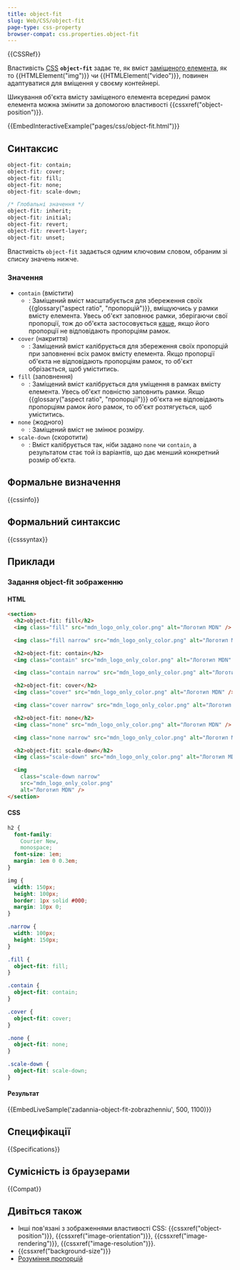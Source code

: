 ```yaml
---
title: object-fit
slug: Web/CSS/object-fit
page-type: css-property
browser-compat: css.properties.object-fit
---
```


{{CSSRef}}

Властивість [CSS](/uk/docs/Web/CSS) **`object-fit`** задає те, як вміст [заміщеного елемента](/uk/docs/Web/CSS/Replaced_element), як то {{HTMLElement("img")}} чи {{HTMLElement("video")}}, повинен адаптуватися для вміщення у своєму контейнері.

Шикування об'єкта вмісту заміщеного елемента всередині рамок елемента можна змінити за допомогою властивості {{cssxref("object-position")}}.

{{EmbedInteractiveExample("pages/css/object-fit.html")}}

## Синтаксис

```css
object-fit: contain;
object-fit: cover;
object-fit: fill;
object-fit: none;
object-fit: scale-down;

/* Глобальні значення */
object-fit: inherit;
object-fit: initial;
object-fit: revert;
object-fit: revert-layer;
object-fit: unset;
```

Властивість `object-fit` задається одним ключовим словом, обраним зі списку значень нижче.

### Значення

- `contain` (вмістити)
  - : Заміщений вміст масштабується для збереження своїх {{glossary("aspect ratio", "пропорцій")}}, вміщуючись у рамки вмісту елемента. Увесь об'єкт заповнює рамки, зберігаючи свої пропорції, тож до об'єкта застосовується [каше](https://uk.wikipedia.org/wiki/Letterbox), якщо його пропорції не відповідають пропорціям рамок.
- `cover` (накриття)
  - : Заміщений вміст калібрується для збереження своїх пропорцій при заповненні всіх рамок вмісту елемента. Якщо пропорції об'єкта не відповідають пропорціям рамок, то об'єкт обрізається, щоб уміститись.
- `fill` (заповнення)
  - : Заміщений вміст калібрується для уміщення в рамках вмісту елемента. Увесь об'єкт повністю заповнить рамки. Якщо {{glossary("aspect ratio", "пропорції")}} об'єкта не відповідають пропорціям рамок його рамок, то об'єкт розтягується, щоб уміститись.
- `none` (жодного)
  - : Заміщений вміст не змінює розміру.
- `scale-down` (скоротити)
  - : Вміст калібрується так, ніби задано `none` чи `contain`, а результатом стає той із варіантів, що дає менший конкретний розмір об'єкта.

## Формальне визначення

{{cssinfo}}

## Формальний синтаксис

{{csssyntax}}

## Приклади

### Задання object-fit зображенню

#### HTML

```html
<section>
  <h2>object-fit: fill</h2>
  <img class="fill" src="mdn_logo_only_color.png" alt="Логотип MDN" />

  <img class="fill narrow" src="mdn_logo_only_color.png" alt="Логотип MDN" />

  <h2>object-fit: contain</h2>
  <img class="contain" src="mdn_logo_only_color.png" alt="Логотип MDN" />

  <img class="contain narrow" src="mdn_logo_only_color.png" alt="Логотип MDN" />

  <h2>object-fit: cover</h2>
  <img class="cover" src="mdn_logo_only_color.png" alt="Логотип MDN" />

  <img class="cover narrow" src="mdn_logo_only_color.png" alt="Логотип MDN" />

  <h2>object-fit: none</h2>
  <img class="none" src="mdn_logo_only_color.png" alt="Логотип MDN" />

  <img class="none narrow" src="mdn_logo_only_color.png" alt="Логотип MDN" />

  <h2>object-fit: scale-down</h2>
  <img class="scale-down" src="mdn_logo_only_color.png" alt="Логотип MDN" />

  <img
    class="scale-down narrow"
    src="mdn_logo_only_color.png"
    alt="Логотип MDN" />
</section>
```

#### CSS

```css
h2 {
  font-family:
    Courier New,
    monospace;
  font-size: 1em;
  margin: 1em 0 0.3em;
}

img {
  width: 150px;
  height: 100px;
  border: 1px solid #000;
  margin: 10px 0;
}

.narrow {
  width: 100px;
  height: 150px;
}

.fill {
  object-fit: fill;
}

.contain {
  object-fit: contain;
}

.cover {
  object-fit: cover;
}

.none {
  object-fit: none;
}

.scale-down {
  object-fit: scale-down;
}
```

#### Результат

{{EmbedLiveSample('zadannia-object-fit-zobrazhenniu', 500, 1100)}}

## Специфікації

{{Specifications}}

## Сумісність із браузерами

{{Compat}}

## Дивіться також

- Інші пов'язані з зображеннями властивості CSS: {{cssxref("object-position")}}, {{cssxref("image-orientation")}}, {{cssxref("image-rendering")}}, {{cssxref("image-resolution")}}.
- {{cssxref("background-size")}}
- [Розуміння пропорцій](/uk/docs/Web/CSS/CSS_box_sizing/Understanding_aspect-ratio)
